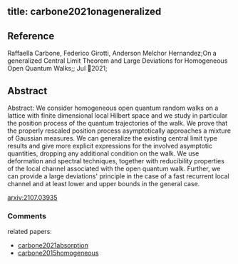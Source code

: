 title: carbone2021onageneralized
---


## Reference

Raffaella Carbone, Federico Girotti, Anderson Melchor Hernandez;On a generalized Central Limit Theorem and Large Deviations for Homogeneous Open Quantum Walks;; Jul 2021;

## Abstract 

Abstract:  We consider homogeneous open quantum random walks on a lattice with finite
dimensional local Hilbert space and we study in particular the position process
of the quantum trajectories of the walk. We prove that the properly rescaled
position process asymptotically approaches a mixture of Gaussian measures. We
can generalize the existing central limit type results and give more explicit
expressions for the involved asymptotic quantities, dropping any additional
condition on the walk. We use deformation and spectral techniques, together
with reducibility properties of the local channel associated with the open
quantum walk. Further, we can provide a large deviations' principle in the case
of a fast recurrent local channel and at least lower and upper bounds in the
general case.

    

[arxiv:2107.03935](https://arxiv.org/abs/2107.03935)


### Comments

related papers:

* [carbone2021absorption](carbone2021absorption)    
* [carbone2015homogeneous](carbone2015homogeneous)
